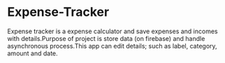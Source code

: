 # Expense-Tracker
Expense tracker is a expense calculator and save expenses and incomes with details.Purpose of project is store data (on firebase) and handle asynchronous process.This app can edit details; such as label, category, amount and date.
